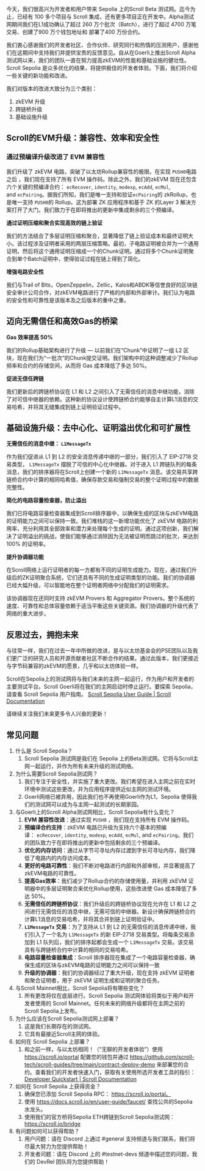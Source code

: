 
今天，我们很高兴为开发者和用户带来 Sepolia 上的Scroll Beta 测试网。迄今为止，已经有 100 多个项目与 Scroll 集成，还有更多项目正在开发中。Alpha测试网期间我们在L1成功确认了超过 260 万个批次（Batch），进行了超过 4700 万笔交易、创建了900 万个钱包地址和 部署了400 万份合约。

我们衷心感谢我们的开发者社区、合作伙伴、研究同行和热情的压测用户，感谢他们在这期间中支持我们并提供宝贵的反馈意见。自从在Goerli上推出Scroll Alpha测试网以来，我们的团队一直在努力提高zkEVM的性能和基础设施的健壮性。Scroll Sepolia 是众多优化的结果，将提供极佳的开发者体验。下面，我们将介绍一些关键的新功能和改进。

我们对版本的改进大致分为三个类别：

1. zkEVM 升级
2. 跨链桥升级
3. 基础设施升级

## Scroll的EVM升级：兼容性、效率和安全性

### **通过预编译升级改进了 EVM 兼容性**

我们升级了 zkEVM 电路，突破了以太坊Rollup兼容性的极限。在实现 `PUSH0`电路之后 ，我们现在支持了所有 EVM 操作码。除此之外，我们的zkEVM 现在还包含六个关键的预编译合约： `ecRecover`, `identity`, `modexp`, `ecAdd`, `ecMul`, and `ecPairing`。据我们所知，我们是唯一支持和验证`ecPairing`的 zkRollup，也是唯一支持 `PUSH0`的 Rollup。这为部署 ZK 应用程序和基于 ZK 的Layer 3 解决方案打开了大门。我们致力于在即将推出的更新中集成剩余的三个预编译。

**通过证明压缩和聚合实现高效的链上验证**

我们的方法结合了多层证明压缩和聚合，显著降低了链上验证成本和最终证明大小。该过程涉及证明者采用的两层压缩策略。最初，子电路证明被合并为一个通用证明，然后将这个通用证明压缩成一个的Chunk证明。通过将多个Chunk证明聚合到单个Batch证明中，使得验证过程在链上得到了简化。

**增强电路安全性**

我们与Trail of Bits，OpenZeppelin，Zellic，Kalos和ABDK等信誉良好的区块链安全审计公司合作，对zkEVM电路进行了严格的内部和外部审计。我们认为电路的安全性和可靠性是该版本及之后版本的重中之重。

## 迈向无需信任和高效Gas的桥梁

**Gas 效率提高 50%**

我们的Rollup基础架构进行了升级 — 以前我们在“Chunk”中证明了一组 L2 区块，现在我们为“一批次”的Chunk提交证明。我们架构中的这种调整减少了Rollup频率和合约的存储空间，从而将 Gas 成本降低了多达 50%。

**促进无信任跨链**

我们更新后的跨链桥协议在 L1 和 L2 之间引入了无需信任的消息中继功能，消除了对可信中继器的依赖。这种新的协议设计使跨链桥合约能够自主计算L1消息的交易哈希，并将其无缝集成到链上证明验证过程中。

## 基础设施升级：去中心化、证明溢出优化和可扩展性

**无需信任的消息中继： `L1MessageTx`**

作为我们促进从 L1 到 L2 的安全消息传递中继的一部分，我们引入了 EIP-2718 交易类型， `L1MessageTx` 摆脱了可信的中心化中继器。对于进入 L1 跨链队列的每条消息，我们的排序器将在Scroll上创建一个新的 `L1MessageTx` 消息。该交易共享跨链桥合约中计算的相同哈希值，确保存款交易和强制交易的整个证明过程中的数据完整性。

**简化的电路容量检查器，防止溢出**

我们已将电路容量检查器集成到Scroll排序器中，以确保生成的区块与zkEVM电路的证明能力之间可以保持一致。我们堆栈的这一新增功能优化了 zkEVM 电路的利用率，充分利用其全部效率和潜力来处理每个生成的证明。通过这项创新，我们解决了证明溢出的挑战，使我们能够通过消除因为无法被证明而跳过的批次，来达到 100% 的证明率。

**提升协调器功能**

在Scroll网络上运行证明者的每一方都有不同的证明生成能力。现在，通过我们升级后的ZK证明聚合系统，它们还具有不同的生成证明类型的功能。我们的协调器已经大幅升级，可以智能地在整个证明者网络中分配我们的证明需求。

该协调器现在还同时支持 zkEVM Provers 和 Aggregator Provers。整个系统的速度、可靠性和总体容量依赖于适当平衡这些关键资源。我们协调器的升级代表了网络的重大进步。

## 反思过去，拥抱未来

与往常一样，我们在过去一年中所做的改进，是与以太坊基金会的PSE团队以及我们更广泛的研究人员和开源贡献者社区不断合作的结果。通过此版本，我们更接近与字节码兼容的zkEVM的愿景，几乎和以太坊体验一样。

Scroll在Sepolia上的测试网将与我们未来的主网一起运行，作为用户和开发者的主要测试平台。Scroll Goerli将在我们的主网启动时停止运行。要探索 Sepolia，请查看 Scroll Sepolia 用户指南。
[Scroll Sepolia User Guide | Scroll Documentation](https://docs.scroll.io/en/user-guide/)

请继续关注我们未来更多令人兴奋的更新！

## 常见问题

1. 什么是 Scroll Sepolia？
	1. Scroll Sepolia 测试网是我们在 Sepolia 上的Beta测试网。它将与Scroll主网一起运行，并作为所有未来升级的测试网络。
2. 为什么需要Scroll Sepolia测试网？
	1. 我们专注于安全性，并实施了重大更改。我们希望在进入主网之前在实时环境中测试这些更改，并为应用程序提供近似主网的测试环境。
	2. Goerli网络已被弃用，因此我们也不再使用Goerli作为L1，Sepolia 使得我们的测试网可以成为与主网一起测试的长期家园。
3. 与Goerli上的Scroll Alpha测试网相比，Scroll Sepolia有什么变化？
	1. **EVM 兼容性改进**：通过实现 `PUSH0` ，我们现在支持所有 EVM 操作码。
	2. **预编译合约支持**：zkEVM 电路已升级为支持六个基本的预编译： `ecRecover`, `identity`, `modexp`, `ecAdd`, `ecMul`, and `ecPairing`。我们的团队致力于在即将推出的更新中包括剩余的三个预编译。
	3. **优化的内存访问**：通过从字节可寻址内存过渡到字长可寻址内存，我们降低了电路内的内存访问成本。
	4. **更好的电路可靠性**：我们不断对电路进行内部和外部审核，并显著提高了zkEVM电路的可靠性。
	5. **提高Gas效率**：我们减少了Rollup合约的存储使用量，并利用 zkEVM 证明器中的多层证明聚合来优化Rollup使用，这些改进使 Gas 成本降低了多达 50%。
	6. **无需信任的跨链桥协议**：我们升级后的跨链桥协议现在允许在 L1 和 L2 之间进行无需信任的消息中继，无需可信的中继器。新设计确保跨链桥合约计算L1消息的交易哈希，并将其合并到链上证明验证中。
	7. **`L1MessageTx` 交易**：为了支持从 L1 到 L2 的无需信任的消息传递中继，我们引入了一个名为 `L1MessageTx` 的新 EIP-2718 交易类型。将每条交易添加到 L1 队列后，我们的排序起都会生成一个 `L1MessageTx` 交易。该交易具有与跨链桥合约中计算的相同的交易哈希。
	8. **电路容量检查器集成**：Scroll 排序器现在集成了一个电路容量检查器，确保生成的区块与zkEVM电路的证明能力之间可以保持一致
	9. **升级的协调器**：我们的协调器经过了重大升级，现在支持 zkEVM 证明者和聚合证明者，用于 zkEVM 证明生成和证明的聚合任务。
4. 与Scroll Mainnet相比，Scroll Sepolia将有哪些变化？
	1. 所有更改将仅在底层进行。Scroll Sepolia 测试网体验将类似于用户和开发者使用的 Scroll Mainnet。任何未来的网络升级都将在主网之前的Scroll Sepolia上发布。
5. 为什么应该在Scroll Sepolia测试网上部署？
	1. 这是我们长期存在的测试网。
	2. 它具有最接近Scroll主网的体验。
6. 如何在 Scroll Sepolia 上部署？
	1. 和之前一样，与以太坊相同！（“无聊的开发者体验”）使用 https://scroll.io/portal 配置您的钱包并通过 https://github.com/scroll-tech/scroll-guides/tree/main/contract-deploy-demo 来部署您的合约。查看我们的开发者快速入门，获取有关使用所选开发者工具的指引：[Developer Quickstart | Scroll Documentation](https://docs.scroll.io/en/developers/developer-quickstart/)
7. 如何在 Scroll Sepolia 上获得资金？
	1. 确保您已添加 Scroll Sepolia RPC： https://scroll.io/portal。
	2. 使用 https://docs.scroll.io/en/user-guide/faucet/ 查找公共的Sepolia 水龙头。
	3. 使用我们的官方桥将Sepolia ETH跨链到Scroll Sepolia测试网：https://scroll.io/bridge
8. 有问题如何可以获得帮助？
	1. 用户问题：请在 Discord 上通过 #general 支持频道与我们联系，我们将尽最大努力为您提供帮助！
	2. 开发者问题：请在 Discord 上的 #testnet-devs 频道中描述您的问题，我们的 DevRel 团队将为您提供帮助！
